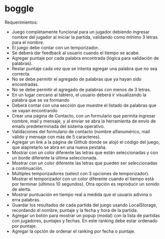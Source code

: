 # boggle

Requerimientos:

* Juego completamente funcional para un jugador debiendo ingresar nombre del jugador al iniciar la partida, validando como mínimo 3 letras para el nombre.
* El juego debe contar con un temporizador.
* Se deberá dar feedback al usuario cuando el tiempo se acabe.
* Agregar puntaje por cada palabra encontrada (lógica para validación de palabras).
* Restar puntaje cada vez que se intenta agregar una palabra que no sea correcta.
* No se debe permitir el agregado de palabras que ya hayan sido encontradas.
* No se debe permitir el agregado de palabras con menos de 3 letras.
* En un lugar cercano al tablero, el usuario deberá ir visualizando la palabra que se va formando
* Deberá contar con una sección que muestre el listado de palabras que se vayan encontrando
* Crear una página de Contacto, con un formulario que permita ingresar nombre, mail y mensaje, y al enviar se abra la herramienta de envío de emails predeterminada del sistema operativo.
* Validaciones del formulario de contacto (nombre alfanumérico, mail válido y mensaje con más de 5 caracteres).
* Agregar un link a la página de Github donde se alojó el código del juego, que alapretarlo se abra en una nueva pestaña.
* Mostrar con un color diferente las letras que están seleccionadas y con un borde diferente la última seleccionada.
* Mostrar con un color diferente las letras que pueden ser seleccionadas a continuación.
* Múltiples temporizadores (select con 3 opciones de temporizador).
Mostrar el temporizador con un color diferente cuando el tiempo está por terminar (últimos 10 segundos). Otra opción es reproducir un sonido de alerta.
* Mostrar puntuación en tiempo real a medida que el usuario adivina o erra palabras.
* Guardar los resultados de cada partida del juego usando LocalStorage, recordando el nombre, puntaje y la fecha y hora de la partida.
* Agregar un botón para mostrar un popup (modal) con la lista de partidas con jugadores, puntajes y fechas. En este ranking debe estar ordenado por puntaje.
* Agregar la opción de ordenar el ranking por fecha o puntaje.
